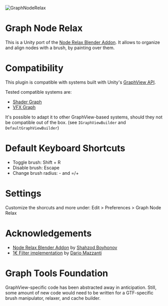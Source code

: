 
![GraphNodeRelax](https://github.com/Ohmnivore/GraphNodeRelax/assets/3769354/ccc4ae22-7d1f-473b-945a-37bc44518e8e)

# Graph Node Relax
This is a Unity port of the [Node Relax Blender Addon](https://www.youtube.com/watch?v=QvNz3ON6e1I). It allows to organize and align nodes with a brush, by painting over them.

# Compatibility
This plugin is compatible with systems built with Unity's [GraphView API](https://docs.unity3d.com/ScriptReference/Experimental.GraphView.GraphView.html).

Tested compatible systems are:

* [Shader Graph](https://docs.unity3d.com/Manual/com.unity.shadergraph.html)
* [VFX Graph](https://unity.com/visual-effect-graph)

It's possible to adapt it to other GraphView-based systems, should they not be compatible out of the box. (see `IGraphViewBuilder` and `DefaultGraphViewBuilder`)

# Default Keyboard Shortcuts
* Toggle brush: Shift + R
* Disable brush: Escape
* Change brush radius: - and =/+

# Settings
Customize the shorcuts and more under: Edit > Preferences > Graph Node Relax

# Acknowledgements
* [Node Relax Blender Addon](https://github.com/specoolar/NodeRelax-Blender-Addon) by [Shahzod Boyhonov](https://twitter.com/specoolar)
* [1€ Filter implementation](https://github.com/DarioMazzanti/OneEuroFilterUnity) by [Dario Mazzanti](https://www.dariomazzanti.com)

# Graph Tools Foundation
GraphView-specific code has been abstracted away in anticipation. Still, some amount of new code would need to be written for a GTF-specific brush manipulator, relaxer, and cache builder.
